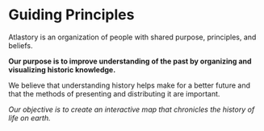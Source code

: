 # Guiding Principles

Atlastory is an organization of people with shared purpose, principles, and beliefs.

**Our purpose is to improve understanding of the past by organizing and visualizing historic knowledge.**

We believe that understanding history helps make for a better future and that
the methods of presenting and distributing it are important.

*Our objective is to create an interactive map that chronicles the history of life on earth.*
